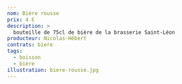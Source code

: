 ```yaml
---
nom: Bière rousse
prix: 4 €
description: >
  bouteille de 75cl de bière de la brasserie Saint-Léon
producteur: Nicolas-Hébert
contrats: biere
tags: 
  - boisson
  - bière
illustration: biere-rousse.jpg
---
```


